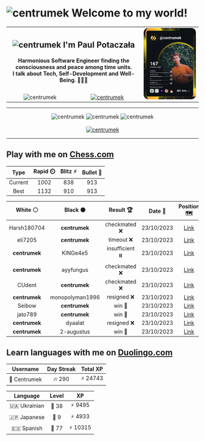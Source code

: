 <h1>
  <img
    src="https://emojis.slackmojis.com/emojis/images/1531849430/4246/blob-sunglasses.gif"
    width="30"
    alt="centrumek"
  />
  Welcome to my world!
</h1>

<table>
  <tbody>
    <tr>
      <td align="center" width="70%" colspan="2">
        <h2>
          <img
            src="https://raw.githubusercontent.com/MartinHeinz/MartinHeinz/master/wave.gif"
            width="30px"
            alt="centrumek"
          />
          I'm Paul Potaczała
        </h2>
        <h4>
          Harmonious Software Engineer finding the consciousness and peace among time units.
          <br/>
          I talk about Tech, Self-Development and Well-Being. 🌿🧘🚀
        </h4>
      </td>
      <td width="30%" rowspan="2">
        <a href="https://app.daily.dev/centrumek">
          <img
            src="./devcard.svg"
            alt="centrumek"
          />
        </a>
      </td>
    </tr>
    <tr align="center">
      <td>
        <img
          src="https://komarev.com/ghpvc/?username=centrumek&label=visitors&color=0e75b6&style=flat"
          alt="centrumek"
        >
      </td>
      <td>
        <a href="https://stackoverflow.com/users/14496012/centrumek">
          <img
            src="https://stackoverflow.com/users/flair/14496012.png?theme=dark"
            alt="centrumek"
          >
        </a>
      </td>
    </tr>
  </tbody>
</table>

---
<div align="center">
  <img 
    src="https://github-readme-stats.vercel.app/api?username=centrumek&show_icons=true&count_private=true&theme=dark&hide_border=true&hide=issues,contribs&bg_color=00000000"
    alt="centrumek"
  />
  <img
    src="https://github-readme-stats.vercel.app/api/top-langs/?username=centrumek&layout=compact&hide_border=true&theme=dark&bg_color=00000000&langs_count=6&exclude_repo=air-statistic-app"
    alt="centrumek"
  />
  <img 
    src="https://github-readme-streak-stats.herokuapp.com?user=centrumek&theme=dark&hide_border=true&background=FFFFFF00"
    alt="centrumek"
  />
  <br/>
  <br/>
  <a href="https://www.buymeacoffee.com/centrumek">
    <img
      src="https://cdn.buymeacoffee.com/buttons/v2/default-orange.png"
      height="50"
      width="210"
      alt="centrumek"
    />
  </a>
</div>

---

## Play with me on [Chess.com](https://www.chess.com/member/centrumek)

<div align="center">
<!--START_SECTION:chessStats-->
<!-- Automatically generated with https://github.com/Balastrong/chess-stats-action -->

| Type | Rapid ⏲️ | Blitz ⚡ | Bullet 🔫 |
|:---:|:---:|:---:|:---:|
| Current | 1002 | 838 | 913 |
| Best | 1132 | 910 | 913 |

| White ⚪ | Black ⚫ | Result 🏆 | Date 📅 | Position 🗺️ | Type 🕕 |
|:---:|:---:|:---:|:---:|:---:|:---:|
| Harsh180704 | **centrumek** | checkmated ❌ | 23/10/2023 | <a href="http://www.ee.unb.ca/cgi-bin/tervo/fen.pl?select=3r3r/1R5p/p5p1/k3p3/3p2Q1/R7/1PP3PP/6K1 b - -">Link</a> | Blitz |
| eli7205 | **centrumek** | timeout ❌ | 23/10/2023 | <a href="http://www.ee.unb.ca/cgi-bin/tervo/fen.pl?select=6R1/8/8/8/8/5K1k/7p/8 b - -">Link</a> | Blitz |
| **centrumek** | KINGe4e5 | insufficient ⏸️ | 23/10/2023 | <a href="http://www.ee.unb.ca/cgi-bin/tervo/fen.pl?select=8/8/k7/8/3K4/8/8/8 w - -">Link</a> | Blitz |
| **centrumek** | ayyfungus | checkmated ❌ | 23/10/2023 | <a href="http://www.ee.unb.ca/cgi-bin/tervo/fen.pl?select=4b1k1/p6p/4p1qK/3pP1p1/7b/PpP2P2/1P1B3P/1RQ5 w - -">Link</a> | Blitz |
| CUdent | **centrumek** | checkmated ❌ | 23/10/2023 | <a href="http://www.ee.unb.ca/cgi-bin/tervo/fen.pl?select=3rk3/4Q2R/p5p1/1R6/1P3p2/P7/5PPP/7K b - -">Link</a> | Blitz |
| **centrumek** | monopolyman1996 | resigned ❌ | 23/10/2023 | <a href="http://www.ee.unb.ca/cgi-bin/tervo/fen.pl?select=5K2/8/8/8/8/6k1/8/5q2 w - -">Link</a> | Blitz |
| Seibow | **centrumek** | win 🥇 | 23/10/2023 | <a href="http://www.ee.unb.ca/cgi-bin/tervo/fen.pl?select=rnbqkbnr/pppp1ppp/8/4p3/4P3/8/PPPP1PPP/RNBQKBNR w KQkq e6">Link</a> | Blitz |
| jato789 | **centrumek** | win 🥇 | 23/10/2023 | <a href="http://www.ee.unb.ca/cgi-bin/tervo/fen.pl?select=6k1/5p2/7p/3Nn1p1/4P3/1PKP4/rPP2PPP/7R w - -">Link</a> | Blitz |
| **centrumek** | dyaalat | resigned ❌ | 23/10/2023 | <a href="http://www.ee.unb.ca/cgi-bin/tervo/fen.pl?select=r1br2k1/pp3ppp/8/8/1P3NP1/2P2P2/P2n3P/1R3RK1 w - -">Link</a> | Blitz |
| **centrumek** | 2-augustus | win 🥇 | 23/10/2023 | <a href="http://www.ee.unb.ca/cgi-bin/tervo/fen.pl?select=8/p5p1/7p/5P2/7Q/2q3Pk/7P/5R1K b - -">Link</a> | Blitz |

<!--END_SECTION:chessStats-->
</div>

## Learn languages with me on [Duolingo.com](https://www.duolingo.com/profile/Centrumek)

<div align="center">
<!--START_SECTION:duolingoStats-->
<!-- Automatically generated with https://github.com/centrumek/duolingo-readme-stats-->

| Username | Day Streak | Total XP |
|:---:|:---:|:---:|
| 👤 Centrumek | 🔥 290 | ⚡ 24743 |

| Language | Level | XP |
|:---:|:---:|:---:|
| 🇺🇦 Ukrainian | 👑 38 | ⚡ 9495 |
| 🇯🇵 Japanese | 👑 9 | ⚡ 4933 |
| 🇪🇸 Spanish | 👑 77 | ⚡ 10315 |

<!--END_SECTION:duolingoStats-->
</div>
<!--
**centrumek/centrumek** is a ✨ _special_ ✨ repository because its `README.md` (this file) appears on your GitHub profile.

Here are some ideas to get you started:

- 🔭 I’m currently working on ...
- 🌱 I’m currently learning ...
- 👯 I’m looking to collaborate on ...
- 🤔 I’m looking for help with ...
- 💬 Ask me about ...
- 📫 How to reach me: ...
- 😄 Pronouns: ...
- ⚡ Fun fact: ...
-->
